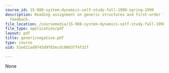 ```yaml
---
course_id: 15-988-system-dynamics-self-study-fall-1998-spring-1999
description: Reading assignment on generic structures and first-order linear negative
  feedback.
file_location: /coursemedia/15-988-system-dynamics-self-study-fall-1998-spring-1999/51ed11ad9743d9f83ecdc00637f4f32f_genericnegative.pdf
file_type: application/pdf
layout: pdf
title: genericnegative.pdf
type: course
uid: 51ed11ad9743d9f83ecdc00637f4f32f

---
```

None